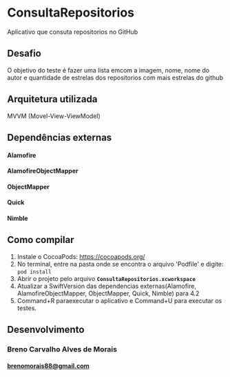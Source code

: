 # ConsultaRepositorios
Aplicativo que consuta repositorios no GitHub

## Desafio

O objetivo do teste é fazer uma lista emcom a imagem, nome, nome do autor e quantidade de estrelas dos repositorios com mais estrelas do github

## Arquitetura utilizada

MVVM (Movel-View-ViewModel) 

## Dependências externas

#### Alamofire
#### AlamofireObjectMapper
#### ObjectMapper
#### Quick
#### Nimble

## Como compilar

1. Instale o CocoaPods: https://cocoapods.org/
2. No terminal, entre na pasta onde se encontra o arquivo 'Podfile' e digite: `pod install`
3. Abrir o projeto pelo arquivo **`ConsultaRepositorios.xcworkspace`**
4. Atualizar a SwiftVersion das dependencias externas(Alamofire, AlamofireObjectMapper, ObjectMapper, Quick, Nimble) para 4.2
5. Command+R paraexecutar o aplicativo e Command+U para executar os testes.

## Desenvolvimento

### Breno Carvalho Alves de Morais
#### brenomorais88@gmail.com



